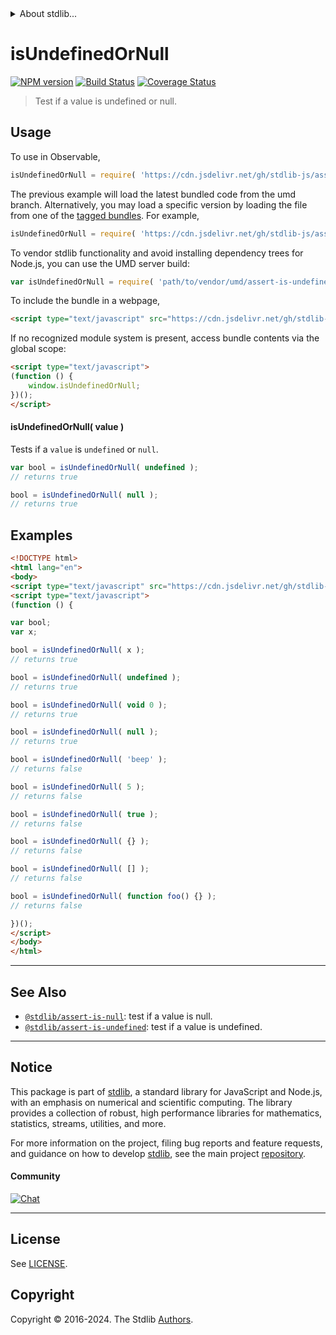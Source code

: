 <!--

@license Apache-2.0

Copyright (c) 2018 The Stdlib Authors.

Licensed under the Apache License, Version 2.0 (the "License");
you may not use this file except in compliance with the License.
You may obtain a copy of the License at

   http://www.apache.org/licenses/LICENSE-2.0

Unless required by applicable law or agreed to in writing, software
distributed under the License is distributed on an "AS IS" BASIS,
WITHOUT WARRANTIES OR CONDITIONS OF ANY KIND, either express or implied.
See the License for the specific language governing permissions and
limitations under the License.

-->


<details>
  <summary>
    About stdlib...
  </summary>
  <p>We believe in a future in which the web is a preferred environment for numerical computation. To help realize this future, we've built stdlib. stdlib is a standard library, with an emphasis on numerical and scientific computation, written in JavaScript (and C) for execution in browsers and in Node.js.</p>
  <p>The library is fully decomposable, being architected in such a way that you can swap out and mix and match APIs and functionality to cater to your exact preferences and use cases.</p>
  <p>When you use stdlib, you can be absolutely certain that you are using the most thorough, rigorous, well-written, studied, documented, tested, measured, and high-quality code out there.</p>
  <p>To join us in bringing numerical computing to the web, get started by checking us out on <a href="https://github.com/stdlib-js/stdlib">GitHub</a>, and please consider <a href="https://opencollective.com/stdlib">financially supporting stdlib</a>. We greatly appreciate your continued support!</p>
</details>

# isUndefinedOrNull

[![NPM version][npm-image]][npm-url] [![Build Status][test-image]][test-url] [![Coverage Status][coverage-image]][coverage-url] <!-- [![dependencies][dependencies-image]][dependencies-url] -->

> Test if a value is undefined or null.



<section class="usage">

## Usage

To use in Observable,

```javascript
isUndefinedOrNull = require( 'https://cdn.jsdelivr.net/gh/stdlib-js/assert-is-undefined-or-null@umd/browser.js' )
```
The previous example will load the latest bundled code from the umd branch. Alternatively, you may load a specific version by loading the file from one of the [tagged bundles](https://github.com/stdlib-js/assert-is-undefined-or-null/tags). For example,

```javascript
isUndefinedOrNull = require( 'https://cdn.jsdelivr.net/gh/stdlib-js/assert-is-undefined-or-null@v0.2.2-umd/browser.js' )
```

To vendor stdlib functionality and avoid installing dependency trees for Node.js, you can use the UMD server build:

```javascript
var isUndefinedOrNull = require( 'path/to/vendor/umd/assert-is-undefined-or-null/index.js' )
```

To include the bundle in a webpage,

```html
<script type="text/javascript" src="https://cdn.jsdelivr.net/gh/stdlib-js/assert-is-undefined-or-null@umd/browser.js"></script>
```

If no recognized module system is present, access bundle contents via the global scope:

```html
<script type="text/javascript">
(function () {
    window.isUndefinedOrNull;
})();
</script>
```

#### isUndefinedOrNull( value )

Tests if a `value` is `undefined` or `null`.

<!-- eslint-disable no-undefined -->

```javascript
var bool = isUndefinedOrNull( undefined );
// returns true

bool = isUndefinedOrNull( null );
// returns true
```

</section>

<!-- /.usage -->

<section class="examples">

## Examples

<!-- eslint-disable no-undefined, no-restricted-syntax, no-empty-function -->

<!-- eslint no-undef: "error" -->

```html
<!DOCTYPE html>
<html lang="en">
<body>
<script type="text/javascript" src="https://cdn.jsdelivr.net/gh/stdlib-js/assert-is-undefined-or-null@umd/browser.js"></script>
<script type="text/javascript">
(function () {

var bool;
var x;

bool = isUndefinedOrNull( x );
// returns true

bool = isUndefinedOrNull( undefined );
// returns true

bool = isUndefinedOrNull( void 0 );
// returns true

bool = isUndefinedOrNull( null );
// returns true

bool = isUndefinedOrNull( 'beep' );
// returns false

bool = isUndefinedOrNull( 5 );
// returns false

bool = isUndefinedOrNull( true );
// returns false

bool = isUndefinedOrNull( {} );
// returns false

bool = isUndefinedOrNull( [] );
// returns false

bool = isUndefinedOrNull( function foo() {} );
// returns false

})();
</script>
</body>
</html>
```

</section>

<!-- /.examples -->

<!-- Section for related `stdlib` packages. Do not manually edit this section, as it is automatically populated. -->

<section class="related">

* * *

## See Also

-   <span class="package-name">[`@stdlib/assert-is-null`][@stdlib/assert/is-null]</span><span class="delimiter">: </span><span class="description">test if a value is null.</span>
-   <span class="package-name">[`@stdlib/assert-is-undefined`][@stdlib/assert/is-undefined]</span><span class="delimiter">: </span><span class="description">test if a value is undefined.</span>

</section>

<!-- /.related -->

<!-- Section for all links. Make sure to keep an empty line after the `section` element and another before the `/section` close. -->


<section class="main-repo" >

* * *

## Notice

This package is part of [stdlib][stdlib], a standard library for JavaScript and Node.js, with an emphasis on numerical and scientific computing. The library provides a collection of robust, high performance libraries for mathematics, statistics, streams, utilities, and more.

For more information on the project, filing bug reports and feature requests, and guidance on how to develop [stdlib][stdlib], see the main project [repository][stdlib].

#### Community

[![Chat][chat-image]][chat-url]

---

## License

See [LICENSE][stdlib-license].


## Copyright

Copyright &copy; 2016-2024. The Stdlib [Authors][stdlib-authors].

</section>

<!-- /.stdlib -->

<!-- Section for all links. Make sure to keep an empty line after the `section` element and another before the `/section` close. -->

<section class="links">

[npm-image]: http://img.shields.io/npm/v/@stdlib/assert-is-undefined-or-null.svg
[npm-url]: https://npmjs.org/package/@stdlib/assert-is-undefined-or-null

[test-image]: https://github.com/stdlib-js/assert-is-undefined-or-null/actions/workflows/test.yml/badge.svg?branch=v0.2.2
[test-url]: https://github.com/stdlib-js/assert-is-undefined-or-null/actions/workflows/test.yml?query=branch:v0.2.2

[coverage-image]: https://img.shields.io/codecov/c/github/stdlib-js/assert-is-undefined-or-null/main.svg
[coverage-url]: https://codecov.io/github/stdlib-js/assert-is-undefined-or-null?branch=main

<!--

[dependencies-image]: https://img.shields.io/david/stdlib-js/assert-is-undefined-or-null.svg
[dependencies-url]: https://david-dm.org/stdlib-js/assert-is-undefined-or-null/main

-->

[chat-image]: https://img.shields.io/gitter/room/stdlib-js/stdlib.svg
[chat-url]: https://app.gitter.im/#/room/#stdlib-js_stdlib:gitter.im

[stdlib]: https://github.com/stdlib-js/stdlib

[stdlib-authors]: https://github.com/stdlib-js/stdlib/graphs/contributors

[umd]: https://github.com/umdjs/umd
[es-module]: https://developer.mozilla.org/en-US/docs/Web/JavaScript/Guide/Modules

[deno-url]: https://github.com/stdlib-js/assert-is-undefined-or-null/tree/deno
[deno-readme]: https://github.com/stdlib-js/assert-is-undefined-or-null/blob/deno/README.md
[umd-url]: https://github.com/stdlib-js/assert-is-undefined-or-null/tree/umd
[umd-readme]: https://github.com/stdlib-js/assert-is-undefined-or-null/blob/umd/README.md
[esm-url]: https://github.com/stdlib-js/assert-is-undefined-or-null/tree/esm
[esm-readme]: https://github.com/stdlib-js/assert-is-undefined-or-null/blob/esm/README.md
[branches-url]: https://github.com/stdlib-js/assert-is-undefined-or-null/blob/main/branches.md

[stdlib-license]: https://raw.githubusercontent.com/stdlib-js/assert-is-undefined-or-null/main/LICENSE

<!-- <related-links> -->

[@stdlib/assert/is-null]: https://github.com/stdlib-js/assert-is-null/tree/umd

[@stdlib/assert/is-undefined]: https://github.com/stdlib-js/assert-is-undefined/tree/umd

<!-- </related-links> -->

</section>

<!-- /.links -->
